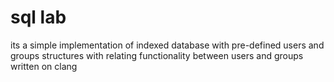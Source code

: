 # sql lab

its a simple implementation of indexed database with pre-defined users and groups structures 
with relating functionality between users and groups written on clang
